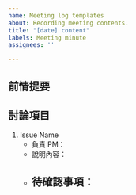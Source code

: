 ```yaml
---
name: Meeting log templates
about: Recording meeting contents.
title: "[date] content"
labels: Meeting minute
assignees: ''

---
```


## 前情提要
## 討論項目
1. Issue Name
    - 負責 PM：
    - 說明內容：
    - 待確認事項：
        -
